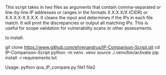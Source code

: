This script takes in two files as arguments that contain comma-separated or line-by-line IP addresses or ranges in the formats X.X.X.X/X (CIDR) or X.X.X.X-X.X.X.X. 
It cleans the input and determines if the IPs in each file match. It will print the discrepancies or output all matching IPs. 
This is useful for scope validation for vulnerability scans or other assessments.

to install:

git clone https://www.github.com/ehrenandrus/IP-Comparison-Script.git
cd IP-Comparison-Script
python -m venv .venv
source ./.venv/bin/activate
pip install -r requirements.txt

Usage:
python qva_IP_compare.py file1 file2
